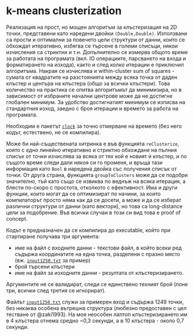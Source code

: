 # k-means clusterization

Реализация на прост, но мощен алгоритъм за клъстеризация на 2D точки, представени като наредени двойки `(Double,Double)`. Използвани са прости и оптимални за повечето цели структури от данни, които се обхождат итеративно, избягва се търсене в големи списъци, някои изчисления са стриктни и т.н. Допълнително се измерва общото време за работата на програмата (вкл. IO операциите, парсването на входа и форматирането на изхода), както и след колко итерации е приключил алгоритъма. Накрая се изчислява и within-cluster sum of squares - сумата от квадратите на разстоянията между всяка точка от даден клъстер и центъра на клъстера (общо за всички клъстери). Това количество на практика се опитва алгоритъмът да минимизира, но в зависимост от избраните начални центрове може да не достигне глобален минимум. За удобство достигнатият минимум се изписва на стандартния изход, заедно с броя итерации и времето за работа на програмата.

Необходим е пакетът [`clock`](https://hackage.haskell.org/package/clock) за точно отмерване на времето (без него кодът, естествено, не се компилира).

Може би най-съществената хитринка е във функцията `reClusterize`, която с _едно_ линейно итеративно и стриктно обхождане на пълния списък от точки изчислява за всяка от тях кой е новият ѝ клъстер, и по същото време следи дали някоя си го променя, и връща тази информация като `Bool` в наредена двойка със получения списък от точки. От друга страна, функцията `groupToClusters` може да се подобри значително, тъй като също се извиква по веднъж на всяка итерация, а блести по-скоро с простота, отколкото с ефективност. Има и други функции, които могат да се оптимизират по начини, за които компилаторът просто няма как да се досети, а може и да се изберат различни структури от данни (като вектори), но това са long-distance цели за подобрение. Във всички случаи в този си вид това е proof of concept.

Кодът е предназначен да се компилира до executable, който при стартиране получава три аргумента:
* име на файл с входните данни - текстови файл, в който всеки ред съдържа координатите на една точка, разделени с празно място (вж. [`input1250.txt`](https://github.com/Andreshk/k-means/blob/master/input1250.txt) за пример)
* брой търсени клъстери
* име на файл за изходните данни - резултата от клъстеризирането.

Аргументите не се валидират, следи се единствено техният брой (поне три, всички след третия се игнорират).

Файлът [`input1250.txt`](https://github.com/Andreshk/k-means/blob/master/input1250.txt) служи за примерен вход и съдържа 1249 точки, без никаква особена вътрешна структура (любезно предоставен с цел тестване от @zaki1993). На моя неособен лаптоп клъстеризирането им в 4 клъстера отнема средно ~0,3 секунди, а в 10 клъстера - около 0,7 секунди.
